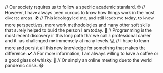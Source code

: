 // Our society requires us to follow a specific academic standard. 🤓
// However, I have always been curious to know how things work in the most diverse areas. 🌍
// This ideology led me, and still leads me today, to know more perspectives, more work methodologies and many other soft skills that surely helped to build the person I am today. 💯
// Programming is the most recent discovery in this long path that we call a professional career and it has challenged me immensely at many levels. 💻
// I hope to learn more and persist all this new knowledge for something that makes the difference. ✔️
// For more information, I am always willing to have a coffee or a good glass of whisky. 🥃
// Or simply an online meeting due to the world pandemic crisis. 😷
